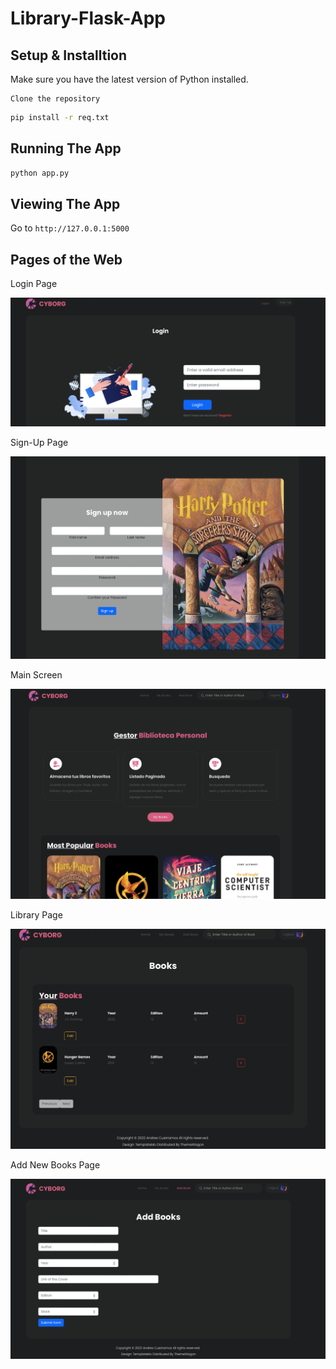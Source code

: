 # Library-Flask-App

## Setup & Installtion

Make sure you have the latest version of Python installed.

```
Clone the repository
```

```bash
pip install -r req.txt
```

## Running The App

```bash
python app.py
```

## Viewing The App

Go to `http://127.0.0.1:5000`

## Pages of the Web

Login Page

![Alt text](https://github.com/Andrescmm/Library-Flask-App/blob/main/img/1.png)

Sign-Up Page


![Alt text](https://github.com/Andrescmm/Library-Flask-App/blob/main/img/2.png)


Main Screen


![Alt text](https://github.com/Andrescmm/Library-Flask-App/blob/main/img/3.png)

Library Page


![Alt text](https://github.com/Andrescmm/Library-Flask-App/blob/main/img/4.png)


Add New Books Page


![Alt text](https://github.com/Andrescmm/Library-Flask-App/blob/main/img/5.png)
